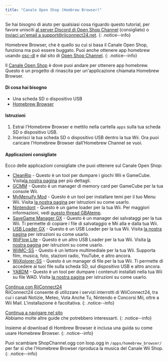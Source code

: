 ```yaml
---
title: "Canale Open Shop (Hombrew Browser)"
---
```


Se hai bisogno di aiuto per qualsiasi cosa riguardo questo tutorial, per favore unisciti [al server Discord di Open Shop Channel](https://discord.gg/osc) (consigliato) o [inviaci un'email a support@riiconnect24.net](mailto:support@riiconnect24.net).
{: .notice--info}

Homebrew Browser, che è quello su cui si basa il Canale Open Shop, funziona ma può essere buggato. Puoi anche ottenere app homebrew usando [osc-dl](https://github.com/dhtdht020/osc-dl/releases/latest) e dal sito di [Open Shop Channel](https://oscwii.org/).
{: .notice--info}

Il [Canale Open Shop](https://oscwii.org/) è dove puoi andare per ottenere app homebrew. Questo è un progetto di rinascita per un'applicazione chiamata Homebrew Browser.

#### Di cosa hai bisogno
* Una scheda SD o dispositivo USB
* [Homebrew Browser](/assets/files/homebrew_browser_v0.3.9e.zip)

#### Istruzioni

1. Estrai l'Homebrew Browser e mettilo nella cartella `apps` sulla tua scheda SD o dispositivo USB.
2. Inserisci la tua scheda SD o dispositivo USB dentro la tua Wii. Ora puoi caricare l'Homebrew Browser dall'Homebrew Channel se vuoi.

#### Applicazioni consigliate

Ecco delle applicazioni consigliate che puoi ottenere sul Canale Open Shop:

- [CleanRip](https://oscwii.org/library/app/CleanRip) - Questo è un tool per dumpare i giochi Wii e GameCube. Visita[la nostra pagina](dump-games) per più dettagli.
- [GCMM](https://oscwii.org/library/app/gcmm) - Questo è un manager di memory card per GameCube per la tua console Wii.
- [MyMenuify Mod](https://oscwii.org/library/app/mymenuifymod) - Questo è un tool per installare temi per il tuo Menu Wii. Visita [la nostra pagina](themes) per istruzioni su come usarlo.
- [Nintendont](https://oscwii.org/library/app/nintendont) - Questo è un game loader per la tua Wii. Per maggiori informazioni, vedi [questo thread GBAtemp](https://gbatemp.net/threads/nintendont.349258/).
- [SaveGame Manager GX](https://oscwii.org/library/app/savegame_manager_gx) - Questo è un manager dei salvataggi per la tua Wii. Ti permette di copiare i file di salvataggio e Mii alla e dalla tua Wii.
- [USB Loader GX](https://oscwii.org/library/app/usbloader_gx) - Questo è un USB Loader per la tua Wii. Visita [la nostra pagina](usbloadergx) per istruzioni su come usarlo.
- [WiiFlow Lite](https://oscwii.org/library/app/wiiflow) - Questo è un altro USB Loader per la tua Wii. Visita [la nostra pagina](wiiflow) per istruzioni su come usarlo.
- [WiiMC-SS](https://oscwii.org/library/app/wiimc-ss) - Questo è un lettore multimediale per la tua Wii. Supporta film, musica, foto, stazioni radio, YouTube, e altro ancora.
- [WiiXplorer-SS](https://oscwii.org/library/app/wiixplorer-ss) - Questo è un manager di file per la tua Wii. Ti permette di accedere ai tuoi file sulla scheda SD, sul dispositivo USB e altro ancora.
- [YABDM](https://oscwii.org/library/app/Yet-Another-BlueDump-Mod) - Questo è un tool per dumpare i contenuti installati nella tua Wii su file WAD. Visita [la nostra pagina](dump-wads) per istruzioni su come usarlo.

[Continua con RiiConnect24](riiconnect24)<br> RiiConnect24 consente di utilizzare i servizi interrotti di WiiConnect24, tra cui i canali Notizie, Meteo, Vota Anche Tu, Nintendo e Concorsi Mii, oltre a Wii Mail. L'installazione è facoltativa.
{: .notice--info}

[Continua a navigare nel sito](site-navigation)<br> Abbiamo molte altre guide che potrebbero interessarti.
{: .notice--info}

Insieme al download di Hombrew Browser è inclusa una guida su come usare Homebrew Browser.
{: .notice--info}

Puoi scambiare ShopChannel.ogg con loop.ogg in `/apps/homebrew_browser/` per far sì che l'Homebrew Browser riproduca la musica del Canale Wii Shop.
{: .notice--info}

